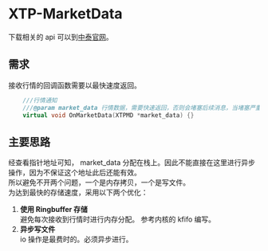 # XTP-MarketData
下载相关的 api 可以到[中泰官网](https://xtp.zts.com.cn/)。

需求
---
接收行情的回调函数需要以最快速度返回。
```c++
	///行情通知
	///@param market_data 行情数据，需要快速返回，否则会堵塞后续消息，当堵塞严重时，会触发断线
	virtual void OnMarketData(XTPMD *market_data) {}
```
主要思路
---
经查看指针地址可知， market_data 分配在栈上。因此不能直接在这里进行异步操作，因为不保证这个地址此后还能有效。<br/>
所以避免不开两个问题，一个是内存拷贝，一个是写文件。<br/>
为达到最快的存储速度，采用以下两个优化：<br/>
1. **使用 Ringbuffer 存储**<br/>
避免每次接收到行情时进行内存分配。
参考内核的 kfifo 编写。
2. **异步写文件**<br/>
io 操作是最费时的。必须异步进行。
